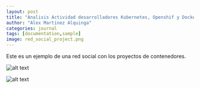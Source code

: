 ```yaml
---
layout: post
title: "Analisis Actividad desarrolladores Kubernetes, Openshif y Docker"
author: "Alex Martínez Alquinga"
categories: journal
tags: [documentation,sample]
image: red_social_project.png
---
```


Este es un ejemplo de una red social con los proyectos de contenedores.

![alt text](https://user-images.githubusercontent.com/8409329/32631384-17107870-c56e-11e7-932f-deeb7c12e4db.png "Lagrange Demo Image")

![alt text](areas_codigo.png "Lagrange Demo Image")